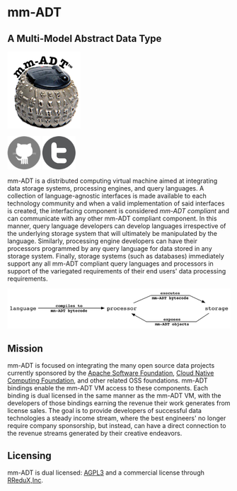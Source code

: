 # mm-ADT
## A Multi-Model Abstract Data Type

<img src="https://raw.githubusercontent.com/mm-adt/mm-adt.github.io/master/images/mm-adt-logo.png" alt="mm-ADT" width="165" />

<a href="https://github.com/mm-adt"><img src="https://raw.githubusercontent.com/mm-adt/mm-adt.github.io/master/images/github-icon.png" alt="GitHub" width="75" /></a>
<a href="http://twitter.com/_mmadt"><img src="https://raw.githubusercontent.com/mm-adt/mm-adt.github.io/master/images/twitter-icon.png" alt="Twitter" width="75" /></a>

mm-ADT is a distributed computing virtual machine aimed at integrating data storage systems, processing engines, and query languages. A collection of language-agnostic interfaces is made available to each technology community and when a valid implementation of said interfaces is created, the interfacing component is considered _mm-ADT compliant_ and can communicate with any other mm-ADT compliant component. In this manner, query language developers can develop languages irrespective of the underlying storage system that will ultimately be manipulated by the language. Similarly, processing engine developers can have their processors programmed by any query language for data stored in any storage system. Finally, storage systems (such as databases) immediately support any all mm-ADT compliant query languages and processors in support of the variegated requirements of their end users' data processing requirements.

<img src="https://raw.githubusercontent.com/mm-adt/mm-adt.github.io/master/images/lang-proc-store.png" alt="mm-ADT Components" width="600" />

## Mission

mm-ADT is focused on integrating the many open source data projects currently sponsored by the [Apache Software Foundation](https://apache.org/), [Cloud Native Computing Foundation](https://www.cncf.io/), and other related OSS foundations. mm-ADT bindings enable the mm-ADT VM access to these components. Each binding is dual licensed in the same manner as the mm-ADT VM, with the developers of those bindings earning the revenue their work generates from license sales. The goal is to provide developers of successful data technologies a steady income stream, where the best engineers' no longer require company sponsorship, but instead, can have a direct connection to the revenue streams generated by their creative endeavors.

## Licensing

mm-ADT is dual licensed: [AGPL3](https://www.gnu.org/licenses/agpl-3.0.txt) and a commercial license through [RReduX,Inc](http://rredux.com). 
